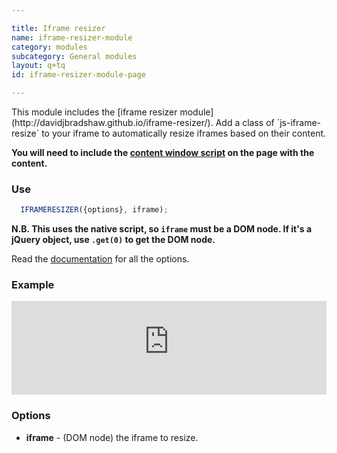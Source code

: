 ```yaml
---

title: Iframe resizer
name: iframe-resizer-module
category: modules
subcategory: General modules
layout: q+tq
id: iframe-resizer-module-page

---
```


<div class="lead"><p>This module includes the [iframe resizer module](http://davidjbradshaw.github.io/iframe-resizer/). Add a class of `js-iframe-resize` to your iframe to automatically resize iframes based on their content.</p></div>

**You will need to include the [content window script](https://www.york.ac.uk/static/stable/js/iframeResizer.contentWindow.min.js) on the page with the content.**

### Use

```javascript
  IFRAMERESIZER({options}, iframe);
```

**N.B. This uses the native script, so `iframe` must be a DOM node. If it's a jQuery object, use `.get(0)` to get the DOM node.**

Read the [documentation](http://davidjbradshaw.github.io/iframe-resizer/) for all the options.

### Example

<iframe class="js-iframe-resize" src="https://eventbookings-test.york.ac.uk/Pages/Events/BookEvent.aspx" frameborder="0" width="100%" scrolling="no" ></iframe>

### Options

 * **iframe** - (DOM node) the iframe to resize.